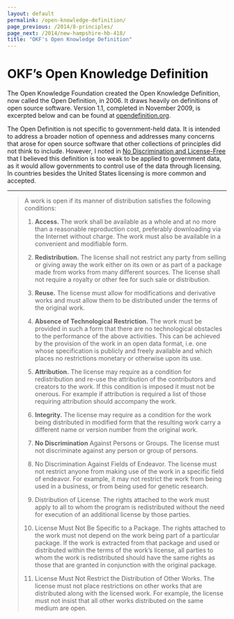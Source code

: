 ```yaml
---
layout: default
permalink: /open-knowledge-definition/
page_previous: /2014/8-principles/
page_next: /2014/new-hampshire-hb-418/
title: "OKF's Open Knowledge Definition"
---
```

OKF’s Open Knowledge Definition
===============================

The Open Knowledge Foundation created the Open Knowledge Definition, now called the Open Definition, in 2006. It draws heavily on definitions of open source software. Version 1.1, completed in November 2009, is excerpted below and can be found at [opendefinition.org](http://opendefinition.org/okd/).

The Open Definition is not specific to government-held data. It is intended to address a broader notion of openness and addresses many concerns that arose for open source software that other collections of principles did not think to include. However, I noted in [No Discrimination and License-Free](/2014/no-discrimination-license-free/) that I believed this definition is too weak to be applied to government data, as it would allow governments to control use of the data through licensing. In countries besides the United States licensing is more common and accepted.

* * * * *

> A work is open if its manner of distribution satisfies the following conditions:
>
> 1.  **Access.** The work shall be available as a whole and at no more than a reasonable reproduction cost, preferably downloading via the Internet without charge. The work must also be available in a convenient and modifiable form.
>
> 2.  **Redistribution.** The license shall not restrict any party from selling or giving away the work either on its own or as part of a package made from works from many different sources. The license shall not require a royalty or other fee for such sale or distribution.
>
> 3.  **Reuse.** The license must allow for modifications and derivative works and must allow them to be distributed under the terms of the original work.
>
> 4.  **Absence of Technological Restriction.** The work must be provided in such a form that there are no technological obstacles to the performance of the above activities. This can be achieved by the provision of the work in an open data format, i.e. one whose specification is publicly and freely available and which places no restrictions monetary or otherwise upon its use.
>
> 5.  **Attribution.** The license may require as a condition for redistribution and re-use the attribution of the contributors and creators to the work. If this condition is imposed it must not be onerous. For example if attribution is required a list of those requiring attribution should accompany the work.
>
> 6.  **Integrity.** The license may require as a condition for the work being distributed in modified form that the resulting work carry a different name or version number from the original work.
>
> 7.  **No Discrimination** Against Persons or Groups. The license must not discriminate against any person or group of persons.
>
> 8.  No Discrimination Against Fields of Endeavor. The license must not restrict anyone from making use of the work in a specific field of endeavor. For example, it may not restrict the work from being used in a business, or from being used for genetic research.
>
> 9.  Distribution of License. The rights attached to the work must apply to all to whom the program is redistributed without the need for execution of an additional license by those parties.
>
> 10. License Must Not Be Specific to a Package. The rights attached to the work must not depend on the work being part of a particular package. If the work is extracted from that package and used or distributed within the terms of the work’s license, all parties to whom the work is redistributed should have the same rights as those that are granted in conjunction with the original package.
>
> 11. License Must Not Restrict the Distribution of Other Works. The license must not place restrictions on other works that are distributed along with the licensed work. For example, the license must not insist that all other works distributed on the same medium are open.
>



